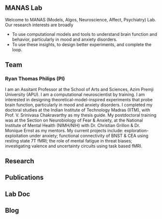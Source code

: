 ## MANAS Lab

Welcome to MANAS (Models, Algos, Neuroscience, Affect, Psychiatry) Lab. Our research interests are broadly
- To use computational models and tools to understand brain function and behavior, particularly in mood and anxiety disorders.
- To use these insights, to design better experiments, and complete the loop. 


## Team 

### Ryan Thomas Philips (PI)
I am an Assitant Professor at the School of Arts and Sciences, Azim Premji University (APU). I am a computational neuroscientist by training. I am interested in designing theoretical-model-inspired experiments that probe brain function, particularly in mood and anxiety disorders. I completed my doctoral studies at the Indian Institute of Technology Madras (IITM), with Prof. V. Srinivasa Chakravarthy as my thesis guide. My postdoctoral training was at the Section on Neurobiology of Fear & Anxiety, at the National Institute of Mental Health (NIMH/NIH) with Dr. Christian Grillon & Dr. Monique Ernst as my mentors. My current projects include: exploration-exploitation under anxiety; functional connectivity of BNST & CEA using resting state 7T fMRI; the role of mental fatigue in threat biases; investigating valence and uncertainty circuits using task based fMRI.


## Research


## Publications


## Lab Doc


## Blog
